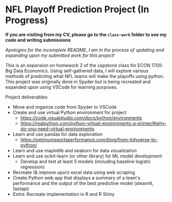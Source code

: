 # NFL Playoff Prediction Project (In Progress)
**If you are visiting from my CV, please go to the `class-work` folder to see my code and writing submissions**

*Apologies for the incomplete README, I am in the process of updating and expanding upon my submitted work for this project!*

This is an expansion on homework 2 of the capstone class for ECON 1700: Big Data Economics. Using self-gathered data, I will explore various methods of predicting what NFL teams will make the playoffs using python. This project was originally done in Spyder but is being recreated and expanded upon using VSCode for learning purposes.

Project deliverables:
- Move and organize code from Spyder to VSCode
- Create and use virtual Python environment for project
  - https://code.visualstudio.com/docs/python/environments
  - https://realpython.com/python-virtual-environments-a-primer/#why-do-you-need-virtual-environments
- Learn and use pandas for data exploration
  - https://optimumsportsperformance.com/blog/from-tidyverse-to-python/
- Learn and use maplotlib and seaborn for data visualization
- Learn and use scikit-learn (or other library) for ML model development
  - Develop and test at least 5 models (including baseline logistic regression)
- Recreate (& improve upon) excel data using web scraping
- Create Python web app that displays a summary of a team's performance and the output of the best predictive model (steamlit, fastapi)
- *Extra*: Recreate implementation in R and R Shiny
